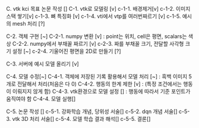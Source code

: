 C. vtk kci 목표 논문 작성 []
C-1. vtk로 모델링 [v]
c-1-1. 배경제거[v]
c-1-2. 이미지 스택 쌓기[v]
c-1-3. 뼈 특징화 [v]
c-1-4. vti에서 vtp를 여러번짜르기 [v]
c-1-5. 예시의 mesh 처리 [?]

C-2. 객체 구현 [~]
C-2-1. numpy 변환 [v] : point는 위치, cell은 평면, scalars는 색상
C-2-2. numpy에서 부채꼴 짜르기 [v]
c-2-3. 짜를 부채꼴 크기, 전달할 사각형 크기 설정 [~]
c-2-4. 기울어진 평면을 2D로 만들기 [?]

C-3. 서버에 예시 모델 올리기 [v]

C-4. 모델 수정[~]
C-4-1. 객체에 저장된 기록 활용해서 모델 처리 [~] : 흑백 이미지 5개로 전달해서 처리(처음은 다 0)
C-4-2. 행동의 한계 제한 [v] : (특정 조건에서는 행동이 이뤄지지 않게 함)
C-4-3. vtk환경으로 모델 설정 [] : 행동에 따라서 기준 포인트가 움직여야 함
C-4-4. 모델 실행[]

C-5. 논문 작성 []
c-5-1. 강화학습 개념, 당위성 서술[]
c-5-2. dqn 개념 서술[]
c-5-3. vtk 3D 처리 서술[]
c-5-4. 모델 학습 결과 해석[]
c-5-5. 결론[]